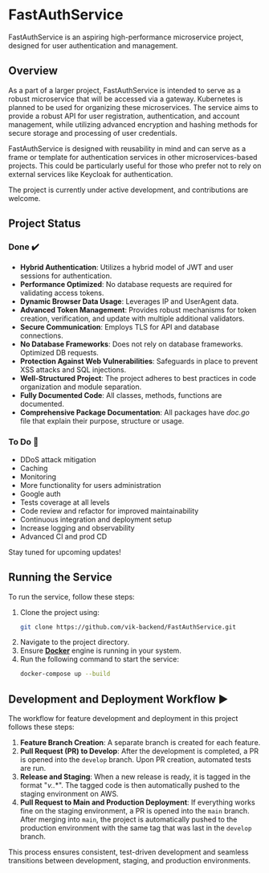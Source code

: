 # FastAuthService
FastAuthService is an aspiring high-performance microservice project, designed for user authentication and management.

## Overview
As a part of a larger project, FastAuthService is intended to serve as a robust microservice that will be accessed via a gateway. Kubernetes is planned to be used for organizing these microservices. The service aims to provide a robust API for user registration, authentication, and account management, while utilizing advanced encryption and hashing methods for secure storage and processing of user credentials.

FastAuthService is designed with reusability in mind and can serve as a frame or template for authentication services in other microservices-based projects. This could be particularly useful for those who prefer not to rely on external services like Keycloak for authentication.

The project is currently under active development, and contributions are welcome.

## Project Status

### Done :heavy_check_mark:

- **Hybrid Authentication**: Utilizes a hybrid model of JWT and user sessions for authentication.
- **Performance Optimized**: No database requests are required for validating access tokens.
- **Dynamic Browser Data Usage**: Leverages IP and UserAgent data.
- **Advanced Token Management**: Provides robust mechanisms for token creation, verification, and update with multiple additional validators.
- **Secure Communication**: Employs TLS for API and database connections.
- **No Database Frameworks**: Does not rely on database frameworks. Optimized DB requests.
- **Protection Against Web Vulnerabilities**: Safeguards in place to prevent XSS attacks and SQL injections.
- **Well-Structured Project**: The project adheres to best practices in code organization and module separation.
- **Fully Documented Code**: All classes, methods, functions are documented.
- **Comprehensive Package Documentation**: All packages have *doc.go* file that explain their purpose, structure or usage.

### To Do :construction:

- DDoS attack mitigation
- Caching
- Monitoring
- More functionality for users administration
- Google auth
- Tests coverage at all levels
- Code review and refactor for improved maintainability
- Continuous integration and deployment setup
- Increase logging and observability
- Advanced CI and prod CD

Stay tuned for upcoming updates!
  
## Running the Service  
To run the service, follow these steps:  
 1. Clone the project using:
    ```bash
    git clone https://github.com/vik-backend/FastAuthService.git
    ```
 2. Navigate to the project directory.  
 3. Ensure [**Docker**](https://www.docker.com/) engine is running in your system.  
 4. Run the following command to start the service:
    ```bash
    docker-compose up --build
    ```

## Development and Deployment Workflow :arrow_forward:

The workflow for feature development and deployment in this project follows these steps:

1. **Feature Branch Creation**: A separate branch is created for each feature.
2. **Pull Request (PR) to Develop**: After the development is completed, a PR is opened into the `develop` branch. Upon PR creation, automated tests are run.
3. **Release and Staging**: When a new release is ready, it is tagged in the format "**v*.*.***". The tagged code is then automatically pushed to the staging environment on AWS.
4. **Pull Request to Main and Production Deployment**: If everything works fine on the staging environment, a PR is opened into the `main` branch. After merging into `main`, the project is automatically pushed to the production environment with the same tag that was last in the `develop` branch.

This process ensures consistent, test-driven development and seamless transitions between development, staging, and production environments.
